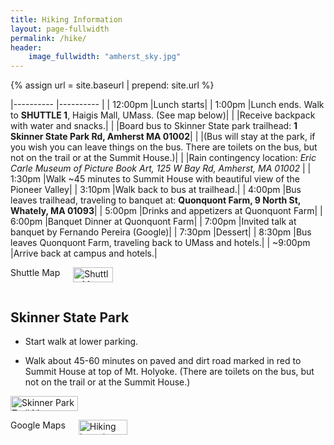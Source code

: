```yaml
---
title: Hiking Information
layout: page-fullwidth
permalink: /hike/
header:
    image_fullwidth: "amherst_sky.jpg"
---
```


{% assign url = site.baseurl | prepend: site.url %}

|----------	|----------	|
|	12:00pm	|Lunch starts|
|	1:00pm	|Lunch ends.  Walk to **SHUTTLE 1**, Haigis Mall, UMass.  (See map below)|
|		|Receive backpack with water and snacks.|
|		|Board bus to Skinner State park trailhead: **1 Skinner State Park Rd, Amherst MA 01002**|
|		|(Bus will stay at the park, if you wish you can leave things on the bus. There are toilets on the bus, but not on the trail or at the Summit House.)|
|		|Rain contingency location: *Eric Carle Museum of Picture Book Art, 125 W Bay Rd, Amherst, MA 01002*	|
|	1:30pm	|Walk ~45 minutes to Summit House with beautiful view of the Pioneer Valley|
|	3:10pm	|Walk back to bus at trailhead.|
|	 4:00pm	|Bus leaves trailhead, traveling to banquet at: **Quonquont Farm, 9 North St, Whately, MA 01093**|
|	5:00pm	|Drinks and appetizers at Quonquont Farm|
|	6:00pm	|Banquet Dinner at Quonquont Farm|
|	7:00pm	|Invited talk at banquet by Fernando Pereira (Google)|
|	7:30pm	|Dessert|
|	8:30pm	|Bus leaves Quonquont Farm, traveling back to UMass and hotels.|
|	~9:00pm	|Arrive back at campus and hotels.|

<div class="row">
<div class="medium-6 columns">
Shuttle Map<br/>
<a href="{{ site.baseurl }}/images/activities/shuttle-map.png"><img style="width:80%" src="{{ site.baseurl }}/images/activities/shuttle-map.png" alt="Shuttle Map"></a><br />
</div>
</div>

## Skinner State Park

- Start walk at lower parking.  

- Walk about 45-60 minutes on paved and dirt road marked in red to Summit House at top of Mt. Holyoke. (There are toilets on the bus, but not on the trail or at the Summit House.)

<div class="row">
<div class="medium-6 columns">
<a href="{{ site.baseurl }}/images/activities/skinner-map.png"><img style="width:80%" src="{{ site.baseurl }}/images/activities/skinner-map.png" alt="Skinner Park Trail Map"></a><br />
</div>
<div class="medium-6 columns">
Google Maps<br/>
<a href="{{ site.baseurl }}/images/activities/hiking-map.png"><img style="width:80%" src="{{ site.baseurl }}/images/activities/hiking-map.png" alt="Hiking Location"></a><br />
</div>
</div>

